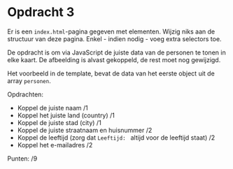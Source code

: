 # Opdracht 3

Er is een `index.html`-pagina gegeven met elementen. Wijzig niks aan de structuur van deze pagina. Enkel - indien nodig - voeg extra selectors toe. 

De opdracht is om via JavaScript de juiste data van de personen te tonen in elke kaart. De afbeelding is alvast gekoppeld, de rest moet nog gewijzigd.

Het voorbeeld in de template, bevat de data van het eerste object uit de array `personen`.

Opdrachten:

- Koppel de juiste naam /1
- Koppel het juiste land (country) /1
- Koppel de juiste stad (city) /1
- Koppel de juiste straatnaam en huisnummer /2
- Koppel de leeftijd (zorg dat `Leeftijd: ` altijd voor de leeftijd staat) /2
- Koppel het e-mailadres /2

Punten: /9
